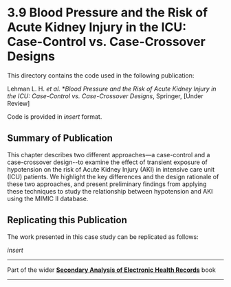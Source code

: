 # 3.9 Blood Pressure and the Risk of Acute Kidney Injury in the ICU: Case-Control vs. Case-Crossover Designs

This directory contains the code used in the following publication:

Lehman L. H. *et al.* **Blood Pressure and the Risk of Acute Kidney Injury in the ICU: Case-Control vs. Case-Crossover Designs*, Springer, [Under Review]

Code is provided in *insert* format.

## Summary of Publication

This chapter describes two different approaches—a case-control and a case-crossover design--to examine the effect of transient exposure of hypotension on the risk of Acute Kidney Injury (AKI) in intensive care unit (ICU) patients.  We highlight the key differences and the design rationale of these two approaches, and present preliminary findings from applying these techniques to study the relationship between hypotension and AKI using the MIMIC II database.

## Replicating this Publication

The work presented in this case study can be replicated as follows:

*insert*


***
Part of the wider **[Secondary Analysis of Electronic Health Records](https://github.com/MIT-LCP/critical-data-book)** book
***
